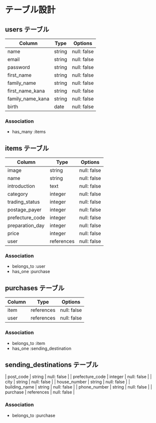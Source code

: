 # テーブル設計

## users テーブル

| Column           | Type    | Options     |
| ---------------- | ------- | ----------- |
| name             | string  | null: false |
| email            | string  | null: false |
| password         | string  | null: false |
| first_name       | string  | null: false |
| family_name      | string  | null: false |
| first_name_kana  | string  | null: false |
| family_name_kana | string  | null: false |
| birth            | date    | null: false |

### Association

- has_many :items

## items テーブル

| Column          | Type       | Options     |
| --------------- | ---------- | ----------- |
| image           | string     | null: false |
| name            | string     | null: false |
| introduction    | text       | null: false |
| category        | integer    | null: false |
| trading_status  | integer    | null: false |
| postage_payer   | integer    | null: false |
| prefecture_code | integer    | null: false |
| preparation_day | integer    | null: false |
| price           | integer    | null: false |
| user            | references | null: false |

### Association

- belongs_to :user
- has_one :purchase

## purchases テーブル

| Column | Type       | Options     |
| ------ | ---------- | ----------- |
| item   | references | null: false |
| user   | references | null: false |

### Association

- belongs_to :item
- has_one :sending_destination

## sending_destinations テーブル

| post_code       | string     | null: false |
| prefecture_code | integer    | null: false |
| city            | string     | null: false |
| house_number    | string     | null: false |
| building_name   | string     | null: false |
| phone_number    | string     | null: false |
| purchase        | references | null: false |

### Association

- belongs_to :purchase